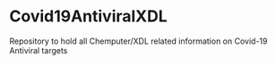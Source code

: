 # Covid19AntiviralXDL

Repository to hold all Chemputer/XDL related information on Covid-19 Antiviral targets